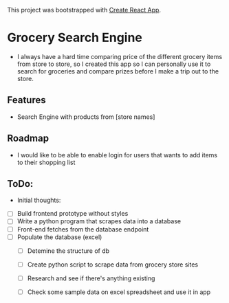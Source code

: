 This project was bootstrapped with [Create React App](https://github.com/facebook/create-react-app).

# Grocery Search Engine
- I always have a hard time comparing price of the different grocery items from store to store, so I created this app so I can personally use it to search for groceries and compare prizes before I make a trip out to the store. 


## Features
- Search Engine with products from [store names]

## Roadmap
- I would like to be able to enable login for users that wants to add items to their shopping list

## ToDo:

* Initial thoughts:

- [ ] Build frontend prototype without styles
- [ ] Write a python program that scrapes data into a database
- [ ] Front-end fetches from the database endpoint
- [ ] Populate the database (excel)
  - [ ] Detemine the structure of db
  - [ ] Create python script to scrape data from grocery store sites
  - [ ] Research and see if there's anything existing
  - [ ] Check some sample data on excel spreadsheet and use it in app


